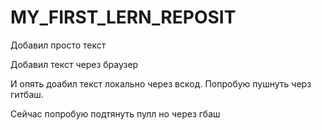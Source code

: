 # MY_FIRST_LERN_REPOSIT
Добавил просто текст

Добавил текст через браузер

И опять доабил текст локально через вскод. Попробую пушнуть черз гитбаш.

Сейчас попробую подтянуть пулл но через гбаш
